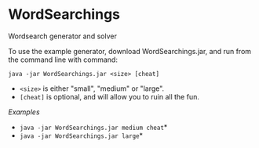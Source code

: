 WordSearchings
==============

Wordsearch generator and solver

To use the example generator, download WordSearchings.jar, and run from the command line with command:

```java -jar WordSearchings.jar <size> [cheat]```

- ```<size>``` is either "small", "medium" or "large".
- ```[cheat]``` is optional, and will allow you to ruin all the fun.

*Examples*

- ```java -jar WordSearchings.jar medium cheat```*
- ```java -jar WordSearchings.jar large```*